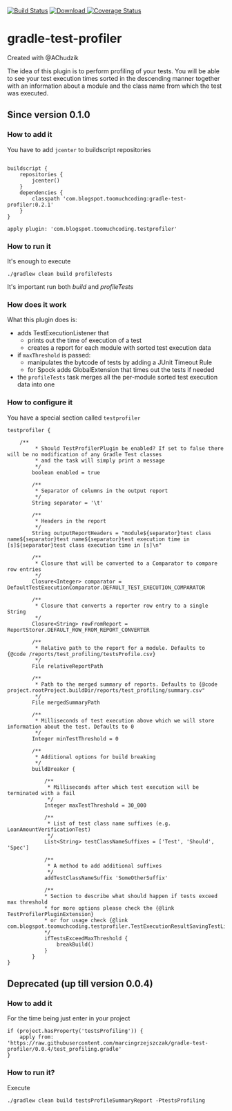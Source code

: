 [![Build Status](https://travis-ci.org/marcingrzejszczak/gradle-test-profiler.svg)](https://travis-ci.org/marcingrzejszczak/gradle-test-profiler)
[ ![Download](https://api.bintray.com/packages/marcingrzejszczak/com-blogspot-toomuchcoding/gradle-test-profiler/images/download.svg) ](https://bintray.com/marcingrzejszczak/com-blogspot-toomuchcoding/gradle-test-profiler/_latestVersion)
[![Coverage Status](https://coveralls.io/repos/marcingrzejszczak/gradle-test-profiler/badge.svg)](https://coveralls.io/r/marcingrzejszczak/gradle-test-profiler)

# gradle-test-profiler

Created with @AChudzik

The idea of this plugin is to perform profiling of your tests. You will be able to see your test
execution times sorted in the descending manner together with an information about a module
and the class name from which the test was executed.

## Since version 0.1.0

### How to add it

You have to add `jcenter` to buildscript repositories

```

buildscript {
    repositories {
        jcenter()
    }
    dependencies {
        classpath 'com.blogspot.toomuchcoding:gradle-test-profiler:0.2.1'
    }
}

apply plugin: 'com.blogspot.toomuchcoding.testprofiler'

```

### How to run it

It's enough to execute

```
./gradlew clean build profileTests

```

It's important run both *build* and *profileTests*

### How does it work

What this plugin does is:

  - adds TestExecutionListener that
    - prints out the time of execution of a test
    - creates a report for each module with sorted test execution data
  - if `maxThreshold` is passed:
    - manipulates the bytcode of tests by adding a JUnit Timeout Rule
    - for Spock adds GlobalExtension that times out the tests if needed
  - the `profileTests` task merges all the per-module sorted test execution data into one


### How to configure it

You have a special section called `testprofiler`

```
testprofiler {

    /**
         * Should TestProfilerPlugin be enabled? If set to false there will be no modification of any Gradle Test classes
         * and the task will simply print a message
         */
        boolean enabled = true

        /**
         * Separator of columns in the output report
         */
        String separator = '\t'

        /**
         * Headers in the report
         */
        String outputReportHeaders = "module${separator}test class name${separator}test name${separator}test execution time in [s]${separator}test class execution time in [s]\n"

        /**
         * Closure that will be converted to a Comparator to compare row entries
         */
        Closure<Integer> comparator = DefaultTestExecutionComparator.DEFAULT_TEST_EXECUTION_COMPARATOR

        /**
         * Closure that converts a reporter row entry to a single String
         */
        Closure<String> rowFromReport = ReportStorer.DEFAULT_ROW_FROM_REPORT_CONVERTER

        /**
         * Relative path to the report for a module. Defaults to {@code /reports/test_profiling/testsProfile.csv}
         */
        File relativeReportPath

        /**
         * Path to the merged summary of reports. Defaults to {@code project.rootProject.buildDir/reports/test_profiling/summary.csv"
         */
        File mergedSummaryPath

        /**
         * Milliseconds of test execution above which we will store information about the test. Defaults to 0
         */
        Integer minTestThreshold = 0

        /**
         * Additional options for build breaking
         */
        buildBreaker {

            /**
             * Milliseconds after which test execution will be terminated with a fail
             */
            Integer maxTestThreshold = 30_000

            /**
             * List of test class name suffixes (e.g. LoanAmountVerificationTest)
             */
            List<String> testClassNameSuffixes = ['Test', 'Should', 'Spec']

            /**
             * A method to add additional suffixes
             */
            addTestClassNameSuffix 'SomeOtherSuffix'

            /**
            * Section to describe what should happen if tests exceed max threshold
            * for more options please check the {@link TestProfilerPluginExtension}
            * or for usage check {@link com.blogspot.toomuchcoding.testprofiler.TestExecutionResultSavingTestListenerSpec}
            */
            ifTestsExceedMaxThreshold {
                breakBuild()
            }
        }
}

```

## Deprecated (up till version 0.0.4)

### How to add it

For the time being just enter in your project

```
if (project.hasProperty('testsProfiling')) {
    apply from: 'https://raw.githubusercontent.com/marcingrzejszczak/gradle-test-profiler/0.0.4/test_profiling.gradle'
}
```

### How to run it?

Execute

```
./gradlew clean build testsProfileSummaryReport -PtestsProfiling
```
